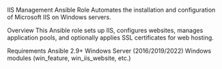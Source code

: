 IIS Management Ansible Role
Automates the installation and configuration of Microsoft IIS on Windows servers.

Overview
This Ansible role sets up IIS, configures websites, manages application pools, and optionally applies SSL certificates for web hosting.

Requirements
Ansible 2.9+
Windows Server (2016/2019/2022)
Windows modules (win_feature, win_iis_website, etc.)
